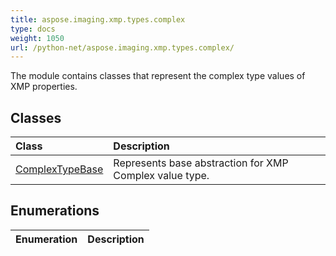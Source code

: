 ```yaml
---
title: aspose.imaging.xmp.types.complex
type: docs
weight: 1050
url: /python-net/aspose.imaging.xmp.types.complex/
---
```



The module contains classes that represent the complex type values of XMP properties.

## **Classes**
| **Class** | **Description** |
| :- | :- |
| [ComplexTypeBase](/imaging/python-net/aspose.imaging.xmp.types.complex/complextypebase/) | Represents base abstraction for XMP Complex value type. |
## **Enumerations**
| **Enumeration** | **Description** |
| :- | :- |
